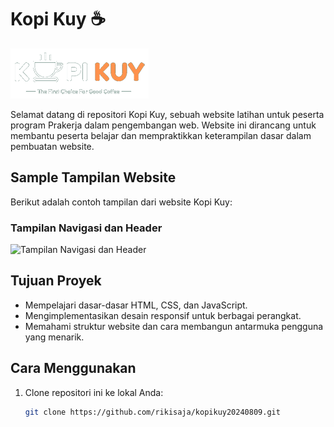 # Kopi Kuy ☕️

![Logo Kopi Kuy](images/logo/logo_kuy.png)

Selamat datang di repositori Kopi Kuy, sebuah website latihan untuk peserta program Prakerja dalam pengembangan web. Website ini dirancang untuk membantu peserta belajar dan mempraktikkan keterampilan dasar dalam pembuatan website.

## Sample Tampilan Website

Berikut adalah contoh tampilan dari website Kopi Kuy:

### Tampilan Navigasi dan Header

![Tampilan Navigasi dan Header](https://rikikurnia.com/prakerja/tugas/images/headerpot.jpg)

## Tujuan Proyek

- Mempelajari dasar-dasar HTML, CSS, dan JavaScript.
- Mengimplementasikan desain responsif untuk berbagai perangkat.
- Memahami struktur website dan cara membangun antarmuka pengguna yang menarik.

## Cara Menggunakan

1. Clone repositori ini ke lokal Anda:
   ```bash
   git clone https://github.com/rikisaja/kopikuy20240809.git
   ```
